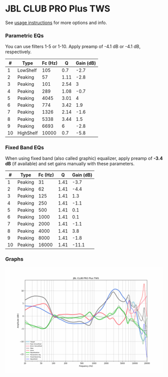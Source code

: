 # JBL CLUB PRO Plus TWS
See [usage instructions](https://github.com/jaakkopasanen/AutoEq#usage) for more options and info.

### Parametric EQs
You can use filters 1-5 or 1-10. Apply preamp of -4.1 dB or -4.1 dB, respectively.

|   # | Type      |   Fc (Hz) |    Q |   Gain (dB) |
|-----|-----------|-----------|------|-------------|
|   1 | LowShelf  |       105 | 0.7  |        -2.7 |
|   2 | Peaking   |        57 | 1.11 |        -2.8 |
|   3 | Peaking   |       101 | 2.54 |         3   |
|   4 | Peaking   |       289 | 1.08 |        -0.7 |
|   5 | Peaking   |      4045 | 3.01 |         4   |
|   6 | Peaking   |       774 | 3.42 |         1.9 |
|   7 | Peaking   |      1326 | 2.14 |        -1.6 |
|   8 | Peaking   |      5338 | 3.44 |         1.5 |
|   9 | Peaking   |      6693 | 6    |        -2.8 |
|  10 | HighShelf |     10000 | 0.7  |        -5.8 |

### Fixed Band EQs
When using fixed band (also called graphic) equalizer, apply preamp of **-3.4 dB** (if available) and set gains manually with these parameters.

|   # | Type    |   Fc (Hz) |    Q |   Gain (dB) |
|-----|---------|-----------|------|-------------|
|   1 | Peaking |        31 | 1.41 |        -3.7 |
|   2 | Peaking |        62 | 1.41 |        -4.4 |
|   3 | Peaking |       125 | 1.41 |         1.3 |
|   4 | Peaking |       250 | 1.41 |        -1.1 |
|   5 | Peaking |       500 | 1.41 |         0.1 |
|   6 | Peaking |      1000 | 1.41 |         0.1 |
|   7 | Peaking |      2000 | 1.41 |        -1.1 |
|   8 | Peaking |      4000 | 1.41 |         3.8 |
|   9 | Peaking |      8000 | 1.41 |        -1.8 |
|  10 | Peaking |     16000 | 1.41 |       -11.1 |

### Graphs
![](./JBL%20CLUB%20PRO%20Plus%20TWS.png)
